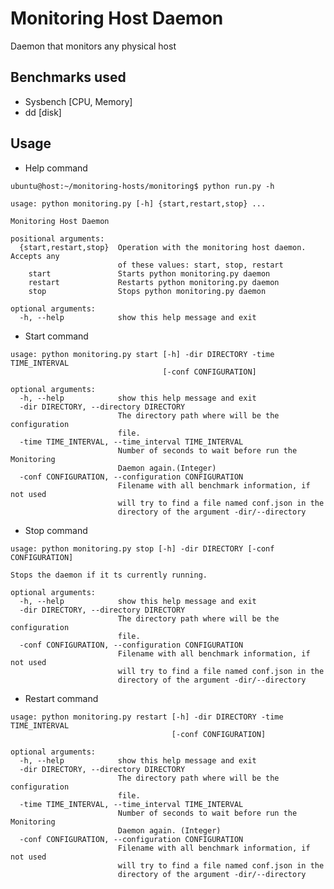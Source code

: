 # Monitoring Host Daemon

Daemon that monitors any physical host

## Benchmarks used

- Sysbench [CPU, Memory]
- dd [disk]

## Usage

- Help command

```ubuntu@host:~/monitoring-hosts/monitoring$ python run.py -h```
```
usage: python monitoring.py [-h] {start,restart,stop} ...

Monitoring Host Daemon

positional arguments:
  {start,restart,stop}  Operation with the monitoring host daemon. Accepts any
                        of these values: start, stop, restart
    start               Starts python monitoring.py daemon
    restart             Restarts python monitoring.py daemon
    stop                Stops python monitoring.py daemon

optional arguments:
  -h, --help            show this help message and exit
```

* Start command

```ubuntu@host:~/monitoring-hosts/monitoring$ python run.py start -h
usage: python monitoring.py start [-h] -dir DIRECTORY -time TIME_INTERVAL
                                  [-conf CONFIGURATION]

optional arguments:
  -h, --help            show this help message and exit
  -dir DIRECTORY, --directory DIRECTORY
                        The directory path where will be the configuration
                        file.
  -time TIME_INTERVAL, --time_interval TIME_INTERVAL
                        Number of seconds to wait before run the Monitoring
                        Daemon again.(Integer)
  -conf CONFIGURATION, --configuration CONFIGURATION
                        Filename with all benchmark information, if not used
                        will try to find a file named conf.json in the
                        directory of the argument -dir/--directory
```

* Stop command
```ubuntu@host1:~/monitoring-hosts/monitoring$ python run.py stop -h
usage: python monitoring.py stop [-h] -dir DIRECTORY [-conf CONFIGURATION]

Stops the daemon if it ts currently running.

optional arguments:
  -h, --help            show this help message and exit
  -dir DIRECTORY, --directory DIRECTORY
                        The directory path where will be the configuration
                        file.
  -conf CONFIGURATION, --configuration CONFIGURATION
                        Filename with all benchmark information, if not used
                        will try to find a file named conf.json in the
                        directory of the argument -dir/--directory
```

* Restart command
```ubuntu@host1:~/monitoring-hosts/monitoring$ python run.py restart -h
usage: python monitoring.py restart [-h] -dir DIRECTORY -time TIME_INTERVAL
                                    [-conf CONFIGURATION]

optional arguments:
  -h, --help            show this help message and exit
  -dir DIRECTORY, --directory DIRECTORY
                        The directory path where will be the configuration
                        file.
  -time TIME_INTERVAL, --time_interval TIME_INTERVAL
                        Number of seconds to wait before run the Monitoring
                        Daemon again. (Integer)
  -conf CONFIGURATION, --configuration CONFIGURATION
                        Filename with all benchmark information, if not used
                        will try to find a file named conf.json in the
                        directory of the argument -dir/--directory
```

